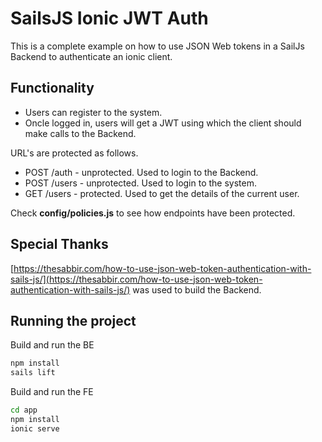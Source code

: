 # SailsJS Ionic JWT Auth
This is a complete example on how to use JSON Web tokens in a SailJs Backend to authenticate an ionic client.
## Functionality
 - Users can register to the system.
 - Oncle logged in, users will get a JWT using which the client should make calls to the Backend.

URL's are protected as follows.
 - POST /auth - unprotected. Used to login to the Backend.
 - POST /users - unprotected. Used to login to the system.
 - GET /users - protected. Used to get the details of the current user.

Check **config/policies.js** to see how endpoints have been protected.

## Special Thanks
[https://thesabbir.com/how-to-use-json-web-token-authentication-with-sails-js/](https://thesabbir.com/how-to-use-json-web-token-authentication-with-sails-js/) was used to build the Backend.

## Running the project
Build and run the BE
```sh
npm install
sails lift
```

Build and run the FE
```sh
cd app
npm install
ionic serve
```

